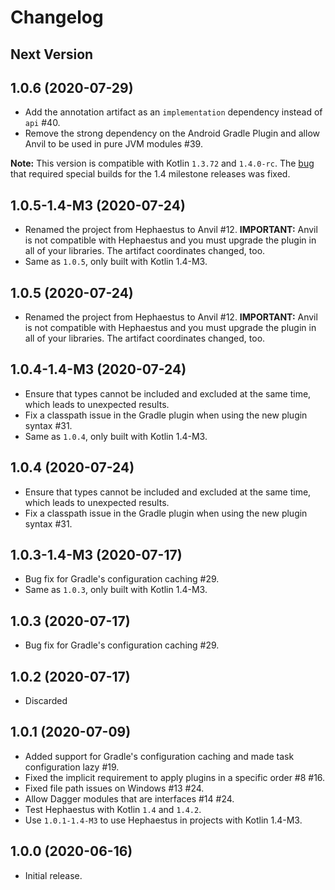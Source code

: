 # Changelog

## Next Version

## 1.0.6 (2020-07-29)

* Add the annotation artifact as an `implementation` dependency instead of `api` #40.
* Remove the strong dependency on the Android Gradle Plugin and allow Anvil to be used in pure JVM modules #39.

**Note:** This version is compatible with Kotlin `1.3.72` and `1.4.0-rc`. The [bug](https://youtrack.jetbrains.com/issue/KT-40214) that required special builds for the 1.4 milestone releases was fixed.

## 1.0.5-1.4-M3 (2020-07-24)

* Renamed the project from Hephaestus to Anvil #12. **IMPORTANT:** Anvil is not compatible with Hephaestus and you must upgrade the plugin in all of your libraries. The artifact coordinates changed, too.
* Same as `1.0.5`, only built with Kotlin 1.4-M3.

## 1.0.5 (2020-07-24)

* Renamed the project from Hephaestus to Anvil #12. **IMPORTANT:** Anvil is not compatible with Hephaestus and you must upgrade the plugin in all of your libraries. The artifact coordinates changed, too.

## 1.0.4-1.4-M3 (2020-07-24)

* Ensure that types cannot be included and excluded at the same time, which leads to unexpected results.
* Fix a classpath issue in the Gradle plugin when using the new plugin syntax #31.
* Same as `1.0.4`, only built with Kotlin 1.4-M3.

## 1.0.4 (2020-07-24)

* Ensure that types cannot be included and excluded at the same time, which leads to unexpected results.
* Fix a classpath issue in the Gradle plugin when using the new plugin syntax #31.

## 1.0.3-1.4-M3 (2020-07-17)

* Bug fix for Gradle's configuration caching #29.
* Same as `1.0.3`, only built with Kotlin 1.4-M3.

## 1.0.3 (2020-07-17)

* Bug fix for Gradle's configuration caching #29.

## 1.0.2 (2020-07-17)

* Discarded

## 1.0.1 (2020-07-09)

* Added support for Gradle's configuration caching and made task configuration lazy #19.
* Fixed the implicit requirement to apply plugins in a specific order #8 #16.
* Fixed file path issues on Windows #13 #24.
* Allow Dagger modules that are interfaces #14 #24.
* Test Hephaestus with Kotlin `1.4` and `1.4.2`.
* Use `1.0.1-1.4-M3` to use Hephaestus in projects with Kotlin 1.4-M3.

## 1.0.0 (2020-06-16)

* Initial release.